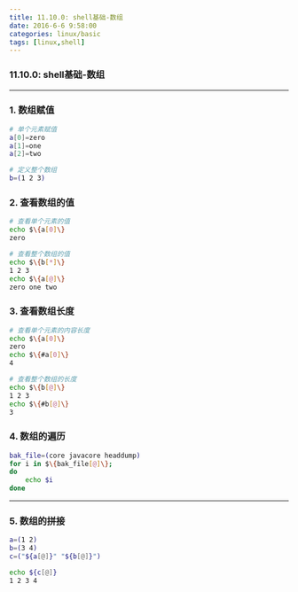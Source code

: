 ```yaml
---
title: 11.10.0: shell基础-数组
date: 2016-6-6 9:58:00
categories: linux/basic
tags: [linux,shell]
---
```

### 11.10.0: shell基础-数组
---
### 1. 数组赋值
``` bash
# 单个元素赋值
a[0]=zero
a[1]=one
a[2]=two

# 定义整个数组
b=(1 2 3)
```

### 2. 查看数组的值
``` bash
# 查看单个元素的值
echo $\{a[0]\}
zero

# 查看整个数组的值
echo $\{b[*]\}
1 2 3
echo $\{a[@]\}
zero one two
```

### 3. 查看数组长度
``` bash
# 查看单个元素的内容长度
echo $\{a[0]\}
zero
echo $\{#a[0]\}
4

# 查看整个数组的长度
echo $\{b[@]\}
1 2 3
echo $\{#b[@]\}
3
```

### 4. 数组的遍历
``` bash
bak_file=(core javacore headdump)
for i in $\{bak_file[@]\};
do
    echo $i
done
```

---

### 5. 数组的拼接
``` bash
a=(1 2)
b=(3 4)
c=("${a[@]}" "${b[@]}")

echo ${c[@]}
1 2 3 4
```
